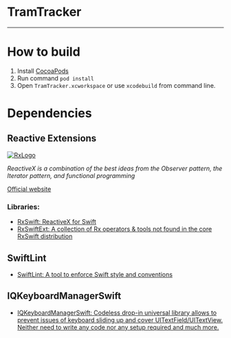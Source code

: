 # TramTracker
---

# How to build
1. Install [CocoaPods](https://cocoapods.org)
2. Run command `pod install`
3. Open `TramTracker.xcworkspace` or use `xcodebuild` from command line.

# Dependencies

## Reactive Extensions

[![RxLogo](http://reactivex.io/assets/Rx_Logo_S.png)](http://reactivex.io/)

_ReactiveX is a combination of the best ideas from the Observer pattern, the Iterator pattern, and functional programming_

[Official website](http://reactivex.io/)

### Libraries:
* [RxSwift: ReactiveX for Swift](https://github.com/ReactiveX/RxSwift)
* [RxSwiftExt: A collection of Rx operators & tools not found in the core RxSwift distribution](https://github.com/RxSwiftCommunity/RxSwiftExt)

## SwiftLint
* [SwiftLint: A tool to enforce Swift style and conventions](https://github.com/realm/SwiftLint)

## IQKeyboardManagerSwift
* [IQKeyboardManagerSwift: Codeless drop-in universal library allows to prevent issues of keyboard sliding up and cover UITextField/UITextView. Neither need to write any code nor any setup required and much more.](https://github.com/hackiftekhar/IQKeyboardManager)
